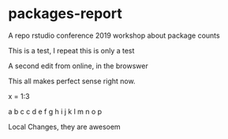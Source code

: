 # packages-report
A repo rstudio conference 2019 workshop about package counts

This is a test, I repeat this is only a test


A second edit from online, in the browswer


This all makes perfect sense right now.

x = 1:3


a b c c d e f g h i j k l m n o p


Local Changes, they are awesoem
